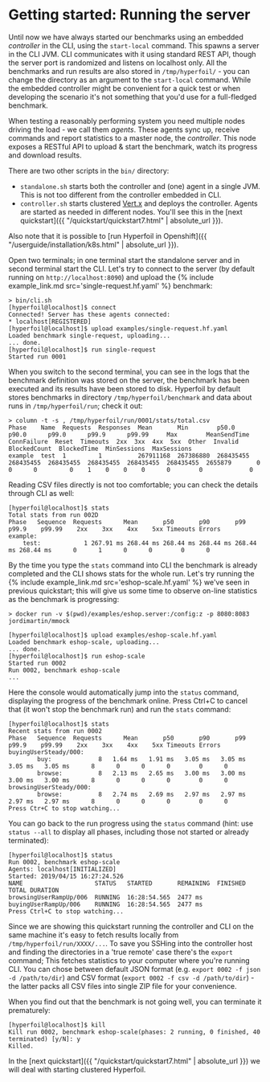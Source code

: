 # Getting started: Running the server

Until now we have always started our benchmarks using an embedded *controller* in the CLI, using the `start-local` command. This spawns a server in the CLI JVM. CLI communicates with it using standard REST API, though the server port is randomized and listens on localhost only. All the benchmarks and run results are also stored in `/tmp/hyperfoil/` - you can change the directory as an argument to the `start-local` command.
While the embedded controller might be convenient for a quick test or when developing the scenario it's not something that you'd use for a full-fledged benchmark.

When testing a reasonably performing system you need multiple nodes driving the load - we call them *agents*. These agents sync up, receive commands and report statistics to a master node, the *controller*. This node exposes a RESTful API to upload & start the benchmark, watch its progress and download results.

There are two other scripts in the `bin/` directory:
* `standalone.sh` starts both the controller and (one) agent in a single JVM. This is not too different from the controller embedded in CLI.
* `controller.sh` starts clustered [Vert.x](https://vertx.io/) and deploys the controller. Agents are started as needed in different nodes. You'll see this in the [next quickstart]({{ "/quickstart/quickstart7.html" | absolute_url }}).

Also note that it is possible to [run Hyperfoil in Openshift]({{ "/userguide/installation/k8s.html" | absolute_url }}).

Open two terminals; in one terminal start the standalone server and in second terminal start the CLI. Let's try to connect to the server (by default running on `http://localhost:8090`) and upload the {% include example_link.md src='single-request.hf.yaml' %} benchmark:

```
> bin/cli.sh
[hyperfoil@localhost]$ connect
Connected! Server has these agents connected:
* localhost[REGISTERED]
[hyperfoil@localhost]$ upload examples/single-request.hf.yaml
Loaded benchmark single-request, uploading...
... done.
[hyperfoil@localhost]$ run single-request
Started run 0001
```

When you switch to the second terminal, you can see in the logs that the benchmark definition was stored on the server, the benchmark has been executed and its results have been stored to disk. Hyperfoil by default stores benchmarks in directory `/tmp/hyperfoil/benchmark` and data about runs in `/tmp/hyperfoil/run`; check it out:

```
> column -t -s , /tmp/hyperfoil/run/0001/stats/total.csv
Phase    Name  Requests  Responses  Mean       Min        p50.0      p90.0      p99.0      p99.9      p99.99     Max        MeanSendTime  ConnFailure  Reset  Timeouts  2xx  3xx  4xx  5xx  Other  Invalid  BlockedCount  BlockedTime  MinSessions  MaxSessions
example  test  1         1          267911168  267386880  268435455  268435455  268435455  268435455  268435455  268435455  2655879       0            0      0         0    1    0    0    0      0        0             0
```

Reading CSV files directly is not too comfortable; you can check the details through CLI as well:
```
[hyperfoil@localhost]$ stats
Total stats from run 002D
Phase   Sequence  Requests      Mean       p50       p90       p99     p99.9    p99.99    2xx    3xx    4xx    5xx Timeouts Errors
example:
	test:            1 267.91 ms 268.44 ms 268.44 ms 268.44 ms 268.44 ms 268.44 ms      0      1      0      0        0      0
```

By the time you type the `stats` command into CLI the benchmark is already completed and the CLI shows stats for the whole run. Let's try running the {% include example_link.md src='eshop-scale.hf.yaml' %} we've seen in previous quickstart; this will give us some time to observe on-line statistics as the benchmark is progressing:

```
> docker run -v $(pwd)/examples/eshop.server:/config:z -p 8080:8083 jordimartin/mmock
```

```
[hyperfoil@localhost]$ upload examples/eshop-scale.hf.yaml
Loaded benchmark eshop-scale, uploading...
... done.
[hyperfoil@localhost]$ run eshop-scale
Started run 0002
Run 0002, benchmark eshop-scale
...
```

Here the console would automatically jump into the `status` command, displaying the progress of the benchmark online. Press Ctrl+C to cancel that (it won't stop the benchmark run) and run the `stats` command:

```
[hyperfoil@localhost]$ stats
Recent stats from run 0002
Phase   Sequence  Requests      Mean       p50       p90       p99     p99.9    p99.99    2xx    3xx    4xx    5xx Timeouts Errors
buyingUserSteady/000:
        buy:             8   1.64 ms   1.91 ms   3.05 ms   3.05 ms   3.05 ms   3.05 ms      8      0      0      0        0      0
        browse:          8   2.13 ms   2.65 ms   3.00 ms   3.00 ms   3.00 ms   3.00 ms      8      0      0      0        0      0
browsingUserSteady/000:
        browse:          8   2.74 ms   2.69 ms   2.97 ms   2.97 ms   2.97 ms   2.97 ms      8      0      0      0        0      0
Press Ctr+C to stop watching...
```

You can go back to the run progress using the `status` command (hint: use `status --all` to display all phases, including those not started or already terminated):

```
[hyperfoil@localhost]$ status
Run 0002, benchmark eshop-scale
Agents: localhost[INITIALIZED]
Started: 2019/04/15 16:27:24.526
NAME                    STATUS   STARTED       REMAINING  FINISHED  TOTAL DURATION
browsingUserRampUp/006  RUNNING  16:28:54.565  2477 ms
buyingUserRampUp/006    RUNNING  16:28:54.565  2477 ms
Press Ctrl+C to stop watching...
```

Since we are showing this quickstart running the controller and CLI on the same machine it's easy to fetch results locally from `/tmp/hyperfoil/run/XXXX/...`. To save you SSHing into the controller host and finding the directories in a 'true remote' case there's the `export` command; This fetches statistics to your computer where you're running CLI. You can chose between default JSON format (e.g. `export 0002 -f json -d /path/to/dir`) and CSV format (`export 0002 -f csv -d /path/to/dir`) - the latter packs all CSV files into single ZIP file for your convenience.

When you find out that the benchmark is not going well, you can terminate it prematurely:

```
[hyperfoil@localhost]$ kill
Kill run 0002, benchmark eshop-scale(phases: 2 running, 0 finished, 40 terminated) [y/N]: y
Killed.
```

In the [next quickstart]({{ "/quickstart/quickstart7.html" | absolute_url }}) we will deal with starting clustered Hyperfoil.
